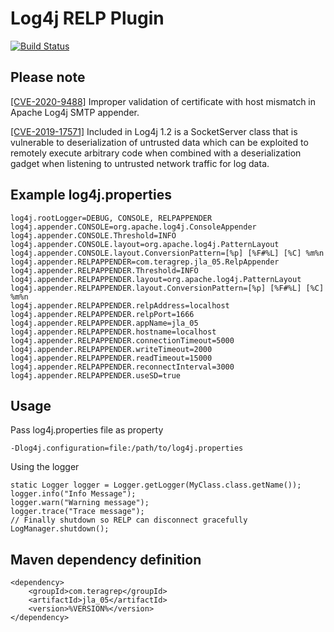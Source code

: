 # Log4j RELP Plugin
[![Build Status](https://scan.coverity.com/projects/23199/badge.svg)](https://scan.coverity.com/projects/jla_05)

## Please note
[[CVE-2020-9488]](https://nvd.nist.gov/vuln/detail/CVE-2020-9488) Improper validation of certificate with host mismatch in Apache Log4j SMTP appender.

[[CVE-2019-17571]](https://nvd.nist.gov/vuln/detail/CVE-2019-17571) Included in Log4j 1.2 is a SocketServer class that is vulnerable to deserialization of untrusted data which can be exploited to remotely execute arbitrary code when combined with a deserialization gadget when listening to untrusted network traffic for log data.

## Example log4j.properties

```
log4j.rootLogger=DEBUG, CONSOLE, RELPAPPENDER
log4j.appender.CONSOLE=org.apache.log4j.ConsoleAppender
log4j.appender.CONSOLE.Threshold=INFO
log4j.appender.CONSOLE.layout=org.apache.log4j.PatternLayout
log4j.appender.CONSOLE.layout.ConversionPattern=[%p] [%F#%L] [%C] %m%n
log4j.appender.RELPAPPENDER=com.teragrep.jla_05.RelpAppender
log4j.appender.RELPAPPENDER.Threshold=INFO
log4j.appender.RELPAPPENDER.layout=org.apache.log4j.PatternLayout
log4j.appender.RELPAPPENDER.layout.ConversionPattern=[%p] [%F#%L] [%C] %m%n
log4j.appender.RELPAPPENDER.relpAddress=localhost
log4j.appender.RELPAPPENDER.relpPort=1666
log4j.appender.RELPAPPENDER.appName=jla_05
log4j.appender.RELPAPPENDER.hostname=localhost
log4j.appender.RELPAPPENDER.connectionTimeout=5000
log4j.appender.RELPAPPENDER.writeTimeout=2000
log4j.appender.RELPAPPENDER.readTimeout=15000
log4j.appender.RELPAPPENDER.reconnectInterval=3000
log4j.appender.RELPAPPENDER.useSD=true
```


## Usage

Pass log4j.properties file as property

```
-Dlog4j.configuration=file:/path/to/log4j.properties
```

Using the logger

```
static Logger logger = Logger.getLogger(MyClass.class.getName());
logger.info("Info Message");
logger.warn("Warning message");
logger.trace("Trace message");
// Finally shutdown so RELP can disconnect gracefully
LogManager.shutdown();
```

## Maven dependency definition

```
<dependency>
    <groupId>com.teragrep</groupId>
    <artifactId>jla_05</artifactId>
    <version>%VERSION%</version>
</dependency>
```
